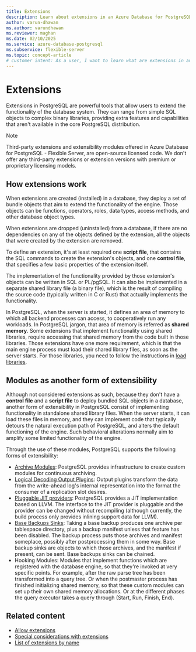 ```yaml
---
title: Extensions
description: Learn about extensions in an Azure Database for PostgreSQL flexible server.
author: varun-dhawan
ms.author: varundhawan
ms.reviewer: maghan
ms.date: 02/10/2025
ms.service: azure-database-postgresql
ms.subservice: flexible-server
ms.topic: concept-article
# customer intent: As a user, I want to learn what are extensions in an Azure Database for PostgreSQL flexible server.
---
```


# Extensions

Extensions in PostgreSQL are powerful tools that allow users to extend the functionality of the database system. They can range from simple SQL objects to complex binary libraries, providing extra features and capabilities that aren't available in the core PostgreSQL distribution.

> [!NOTE]
> Third-party extensions and extensibility modules offered in Azure Database for PostgreSQL - Flexible Server, are open-source licensed code. We don't offer any third-party extensions or extension versions with premium or proprietary licensing models. 

## How extensions work

When extensions are created (installed) in a database, they deploy a set of bundle objects that aim to extend the functionality of the engine. Those objects can be functions, operators, roles, data types, access methods, and other database object types.

When extensions are dropped (uninstalled) from a database, if there are no dependencies on any of the objects defined by the extension, all the objects that were created by the extension are removed.

To define an extension, it's at least required one **script file**, that contains the SQL commands to create the extension's objects, and one **control file**, that specifies a few basic properties of the extension itself.

The implementation of the functionality provided by those extension's objects can be written in SQL or PL/pgSQL. It can also be implemented in a separate shared library file (a binary file), which is the result of compiling the source code (typically written in C or Rust) that actually implements the functionality.

In PostgreSQL, when the server is started, it defines an area of memory to which all backend processes can access, to cooperatively run any workloads. In PostgreSQL jargon, that area of memory is referred as **shared memory**. Some extensions that implement functionality using shared libraries, require accessing that shared memory from the code built in those libraries. Those extensions have one more requirement, which is that the main engine process must load their shared library files, as soon as the server starts. For those libraries, you need to follow the instructions in [load libraries](how-to-load-libraries.md).

## Modules as another form of extensibility

Although not considered extensions as such, because they don't have a **control file** and a **script file** to deploy bundled SQL objects in a database, another form of extensibility in PostgreSQL consist of implementing functionality in standalone shared library files. When the server starts, it can load these files in memory, and they can implement code that typically detours the natural execution path of PostgreSQL, and alters the default functioning of the engine. Such behavioral alterations normally aim to amplify some limited functionality of the engine.

Through the use of these modules, PostgreSQL supports the following forms of extensibility:

 - [Archive Modules](https://www.postgresql.org/docs/current/archive-modules.html): PostgreSQL provides infrastructure to create custom modules for continuous archiving.
 - [Logical Decoding Output Plugins](https://www.postgresql.org/docs/current/logicaldecoding-output-plugin.html): Output plugins transform the data from the write-ahead log's internal representation into the format the consumer of a replication slot desires.
 - [Pluggable JIT providers](https://www.postgresql.org/docs/current/jit-extensibility.html): PostgreSQL provides a JIT implementation based on LLVM. The interface to the JIT provider is pluggable and the provider can be changed without recompiling (although currently, the build process only provides inlining support data for LLVM).
 - [Base Backups Sinks](https://www.postgresql.org/docs/16/basebackup-to-shell.html): Taking a base backup produces one archive per tablespace directory, plus a backup manifest unless that feature has been disabled. The
 backup process puts those archives and manifest someplace, possibly after postprocessing them in some way. Base backup sinks are objects to which those archives, and the manifest if present, can be sent. Base backups sinks can be chained.
 - Hooking Modules: Modules that implement functions which are registered with the database engine, so that they're invoked at very specific points. For example, after the raw parse tree has been transformed into a query tree. Or when the postmaster process has finished initializing shared memory, so that these custom modules can set up their own shared memory allocations. Or at the different phases the query executor takes a query through (Start, Run, Finish, End).

## Related content

- [Allow extensions](how-to-allow-extensions.md)
- [Special considerations with extensions](concepts-extensions-considerations.md)
- [List of extensions by name](concepts-extensions-versions.md)
